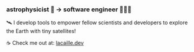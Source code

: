 ### astrophysicist 🔭 → software engineer 👨🏻‍💻

🛰️ I develop tools to empower fellow scientists and developers to explore the Earth with tiny satellites!

☕️ Check me out at: [lacaille.dev](https://lacaille.dev)
<!--
**kevinlacaille/kevinlacaille** is a ✨ _special_ ✨ repository because its `README.md` (this file) appears on your GitHub profile.

Here are some ideas to get you started:

- 🔭 I’m currently working on ...
- 🌱 I’m currently learning ...
- 👯 I’m looking to collaborate on ...
- 🤔 I’m looking for help with ...
- 💬 Ask me about ...
- 📫 How to reach me: ...
- 😄 Pronouns: ...
- ⚡ Fun fact: ...
-->

